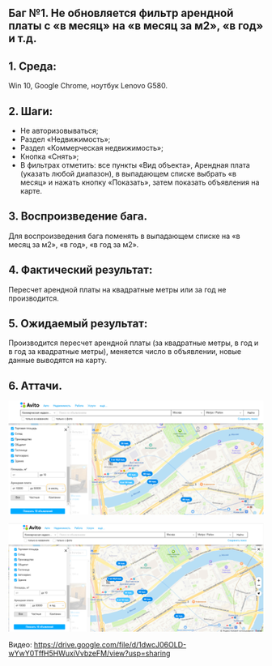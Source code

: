 ## Баг №1.  Не обновляется фильтр арендной платы с «в месяц» на «в месяц за м2», «в год» и т.д.

## 1. Среда: 
 Win 10, Google Chrome, ноутбук Lenovo G580.


## 2. Шаги: 

 - Не авторизовываться;
 - Раздел «Недвижимость»;
 - Раздел «Коммерческая недвижимость»;
 - Кнопка «Снять»;
 - В фильтрах отметить: все пункты «Вид объекта», Арендная плата (указать любой диапазон), в выпадающем списке выбрать «в месяц» и нажать кнопку «Показать», затем показать объявления на карте.

## 3. Воспроизведение бага.

Для воспроизведения бага поменять в выпадающем списке на «в месяц за м2», «в год», «в год за м2».

## 4. Фактический результат:

Пересчет арендной платы на квадратные метры или за год не производится.

## 5. Ожидаемый результат:

Производится пересчет арендной платы (за квадратные метры, в год и в год за квадратные метры), меняется число в объявлении, новые данные выводятся на карту.

## 6. Аттачи.


[<img src="pics/in_month.png" width="750"/>](pics/in_month.png "В месяц")

[<img src="pics/in_year.png" width="750"/>](pics/in_month.png "В год")

Видео: 
https://drive.google.com/file/d/1dwcJ06OLD-wYwY0TffH5HWuxiVvbzeFM/view?usp=sharing
